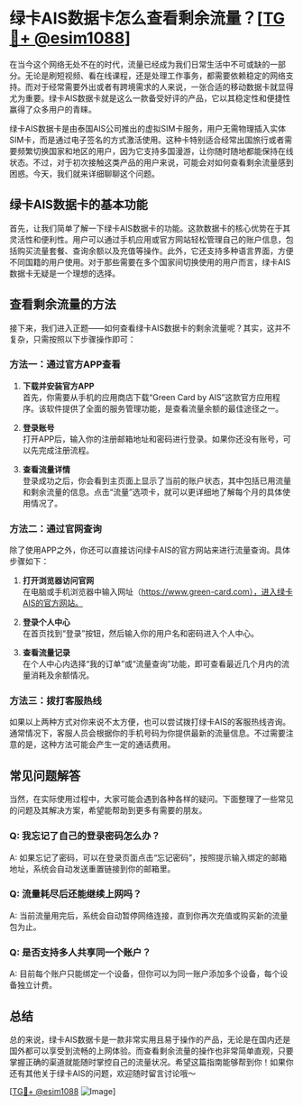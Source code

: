 # 绿卡AIS数据卡怎么查看剩余流量？[[TG💪+ @esim1088](https://t.me/s/esim1088)]

在当今这个网络无处不在的时代，流量已经成为我们日常生活中不可或缺的一部分。无论是刷短视频、看在线课程，还是处理工作事务，都需要依赖稳定的网络支持。而对于经常需要外出或者有跨境需求的人来说，一张合适的移动数据卡就显得尤为重要。绿卡AIS数据卡就是这么一款备受好评的产品，它以其稳定性和便捷性赢得了众多用户的青睐。

绿卡AIS数据卡是由泰国AIS公司推出的虚拟SIM卡服务，用户无需物理插入实体SIM卡，而是通过电子签名的方式激活使用。这种卡特别适合经常出国旅行或者需要频繁切换国家和地区的用户，因为它支持多国漫游，让你随时随地都能保持在线状态。不过，对于初次接触这类产品的用户来说，可能会对如何查看剩余流量感到困惑。今天，我们就来详细聊聊这个问题。

## 绿卡AIS数据卡的基本功能

首先，让我们简单了解一下绿卡AIS数据卡的功能。这款数据卡的核心优势在于其灵活性和便利性。用户可以通过手机应用或官方网站轻松管理自己的账户信息，包括购买流量套餐、查询余额以及充值等操作。此外，它还支持多种语言界面，方便不同国籍的用户使用。对于那些需要在多个国家间切换使用的用户而言，绿卡AIS数据卡无疑是一个理想的选择。

## 查看剩余流量的方法

接下来，我们进入正题——如何查看绿卡AIS数据卡的剩余流量呢？其实，这并不复杂，只需按照以下步骤操作即可：

### 方法一：通过官方APP查看

1. **下载并安装官方APP**  
   首先，你需要从手机的应用商店下载“Green Card by AIS”这款官方应用程序。该软件提供了全面的服务管理功能，是查看流量余额的最佳途径之一。

2. **登录账号**  
   打开APP后，输入你的注册邮箱地址和密码进行登录。如果你还没有账号，可以先完成注册流程。

3. **查看流量详情**  
   登录成功之后，你会看到主页面上显示了当前的账户状态，其中包括已用流量和剩余流量的信息。点击“流量”选项卡，就可以更详细地了解每个月的具体使用情况了。

### 方法二：通过官网查询

除了使用APP之外，你还可以直接访问绿卡AIS的官方网站来进行流量查询。具体步骤如下：

1. **打开浏览器访问官网**  
   在电脑或手机浏览器中输入网址（https://www.green-card.com），进入绿卡AIS的官方网站。

2. **登录个人中心**  
   在首页找到“登录”按钮，然后输入你的用户名和密码进入个人中心。

3. **查看流量记录**  
   在个人中心内选择“我的订单”或“流量查询”功能，即可查看最近几个月内的流量消耗及余额情况。

### 方法三：拨打客服热线

如果以上两种方式对你来说不太方便，也可以尝试拨打绿卡AIS的客服热线咨询。通常情况下，客服人员会根据你的手机号码为你提供最新的流量信息。不过需要注意的是，这种方法可能会产生一定的通话费用。

## 常见问题解答

当然，在实际使用过程中，大家可能会遇到各种各样的疑问。下面整理了一些常见的问题及其解决方案，希望能帮助到更多有需要的朋友。

### Q: 我忘记了自己的登录密码怎么办？
A: 如果忘记了密码，可以在登录页面点击“忘记密码”，按照提示输入绑定的邮箱地址，系统会自动发送重置链接到你的邮箱里。

### Q: 流量耗尽后还能继续上网吗？
A: 当前流量用完后，系统会自动暂停网络连接，直到你再次充值或购买新的流量包为止。

### Q: 是否支持多人共享同一个账户？
A: 目前每个账户只能绑定一个设备，但你可以为同一账户添加多个设备，每个设备独立计费。

## 总结

总的来说，绿卡AIS数据卡是一款非常实用且易于操作的产品，无论是在国内还是国外都可以享受到流畅的上网体验。而查看剩余流量的操作也非常简单直观，只要掌握正确的渠道就能随时掌控自己的流量状况。希望这篇指南能够帮到你！如果你还有其他关于绿卡AIS的问题，欢迎随时留言讨论哦～

[[TG💪+ @esim1088](https://t.me/s/esim1088) ![Image](https://i.postimg.cc/4NQfJmqS/Snipaste-2025-05-13-00-14-12.png)]
